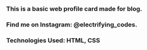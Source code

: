 ### This is a basic web profile card made for blog.

### Find me on Instagram: @electrifying_codes.

### Technologies Used: HTML, CSS